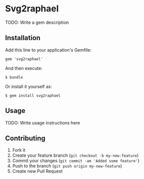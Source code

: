 # Svg2raphael

TODO: Write a gem description

## Installation

Add this line to your application's Gemfile:

    gem 'svg2raphael'

And then execute:

    $ bundle

Or install it yourself as:

    $ gem install svg2raphael

## Usage

TODO: Write usage instructions here

## Contributing

1. Fork it
2. Create your feature branch (`git checkout -b my-new-feature`)
3. Commit your changes (`git commit -am 'Added some feature'`)
4. Push to the branch (`git push origin my-new-feature`)
5. Create new Pull Request
